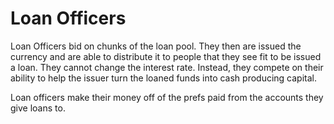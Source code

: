 # Loan Officers



Loan Officers bid on chunks of the loan pool. They then are issued the currency and are able to distribute it to people that they see fit to be issued a loan. They cannot change the interest rate. Instead, they compete on their ability to help the issuer turn the loaned funds into cash producing capital.



Loan officers make their money off of the prefs paid from the accounts they give loans to.
